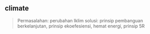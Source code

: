 ## climate
>Permasalahan: perubahan Iklim
>solusi: prinsip pembanguan berkelanjutan, prinsip ekoefesiensi, hemat energi, prinsip 5R
